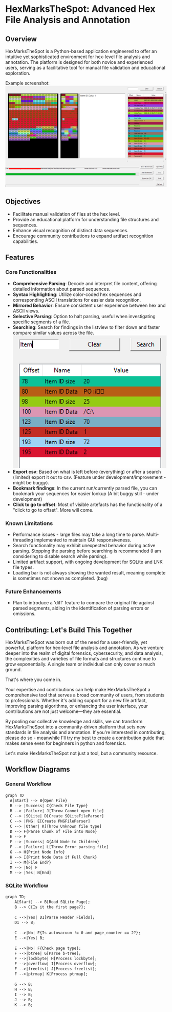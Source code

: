 # HexMarksTheSpot: Advanced Hex File Analysis and Annotation

## Overview

HexMarksTheSpot is a Python-based application engineered to offer an intuitive yet sophisticated environment for hex-level file analysis and annotation. The platform is designed for both novice and experienced users, serving as a facilitative tool for manual file validation and educational exploration.

Example screenshot:
![](images/20231004230655.png)

## Objectives

- Facilitate manual validation of files at the hex level.
- Provide an educational platform for understanding file structures and sequences.
- Enhance visual recognition of distinct data sequences.
- Encourage community contributions to expand artifact recognition capabilities.

## Features

### Core Functionalities

- **Comprehensive Parsing**: Decode and interpret file content, offering detailed information about parsed sequences.
- **Syntax Highlighting**: Utilize color-coded hex sequences and corresponding ASCII translations for easier data recognition.
- **Mirrored Behavior**: Ensure consistent user experience between hex and ASCII views.
- **Selective Parsing**: Option to halt parsing, useful when investigating specific segments of a file.
- **Searching**: Search for findings in the listview to filter down and faster compare similar values across the file. ![](images/20231004230845.png)
- **Export csv**: Based on what is left before (everything) or after a search (limited) export it out to csv. (Feature under development/improvement - might be buggy).
- **Bookmark findings**: In the current run/currently parsed file, you can bookmark your sequences for easier lookup (A bit buggy still - under development)
- **Click to go to offset**: Most of visible artefacts has the functionality of a "click to go to offset". More will come.

### Known Limitations

- Performance issues - large files may take a long time to parse. Multi-threading implemented to maintain GUI responsiveness.
- Search functionality may exhibit unexpected behavior during active parsing. Stopping the parsing before searching is recommended (I am considering to disable search while parsing).
- Limited artifact support, with ongoing development for SQLite and LNK file types.
- Loading bar is not always showing the wanted result, meaning complete is sometimes not shown as completed. (bug)

### Future Enhancements

- Plan to introduce a 'diff' feature to compare the original file against parsed segments, aiding in the identification of parsing errors or omissions.

## Contributing: Let's Build This Together

HexMarksTheSpot was born out of the need for a user-friendly, yet powerful, platform for hex-level file analysis and annotation. As we venture deeper into the realm of digital forensics, cybersecurity, and data analysis, the complexities and varieties of file formats and structures continue to grow exponentially. A single team or individual can only cover so much ground.

That's where you come in.

Your expertise and contributions can help make HexMarksTheSpot a comprehensive tool that serves a broad community of users, from students to professionals. Whether it's adding support for a new file artifact, improving parsing algorithms, or enhancing the user interface, your contributions are not just welcome—they are essential.

By pooling our collective knowledge and skills, we can transform HexMarksTheSpot into a community-driven platform that sets new standards in file analysis and annotation. If you're interested in contributing, please do so - meanwhile I'll try my best to create a contribution guide that makes sense even for beginners in python and forensics.

Let's make HexMarksTheSpot not just a tool, but a community resource.


## Workflow Diagrams

### General Workflow


```mermaid
graph TD
  A[Start] --> B{Open File}
  B --> |Success| C{Check File Type}
  B --> |Failure| J[Throw Cannot open file]
  C --> |SQLite| D[Create SQLiteFileParser]
  C --> |PNG| E[Create PNGFileParser]
  C --> |Other| K[Throw Unknown file type]
  D --> F{Parse Chunk of File into Node}
  E --> F
  F --> |Success| G{Add Node to Children}
  F --> |Failure| L[Throw Error parsing file]
  G --> H{Print Node Info}
  H --> I{Print Node Data if Full Chunk}
  I --> M{File End?}
  M --> |No| F
  M --> |Yes| N[End]
```

### SQLite Workflow

```mermaid
graph TD;
    A[Start] --> B[Read SQLite Page];
    B --> C{Is it the first page?};
    
    C -->|Yes| D1[Parse Header Fields];
    D1 --> B;

    C -->|No| E{Is autovacuum != 0 and page_counter == 2?};
    E -->|Yes| B;
    
    E -->|No| F{Check page type};
    F -->|btree| G[Parse b-tree];
    F -->|lockbyte| H[Process lockbyte];
    F -->|overflow| I[Process overflow];
    F -->|freelist| J[Process freelist];
    F -->|ptrmap| K[Process ptrmap];
    
    G --> B;
    H --> B;
    I --> B;
    J --> B;
    K --> B;
```